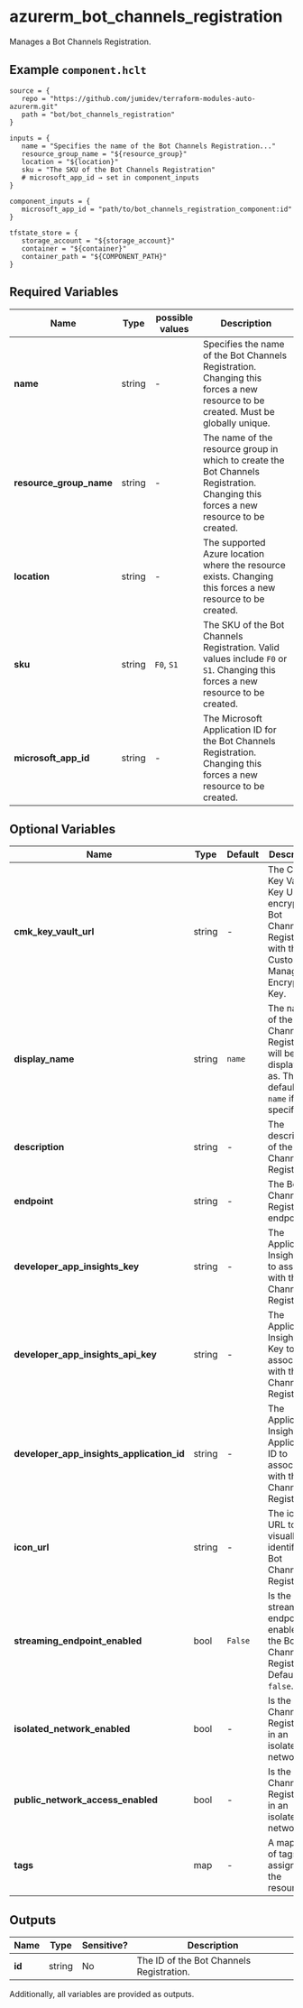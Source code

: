 # azurerm_bot_channels_registration

Manages a Bot Channels Registration.

## Example `component.hclt`

```hcl
source = {
   repo = "https://github.com/jumidev/terraform-modules-auto-azurerm.git"   
   path = "bot/bot_channels_registration"   
}

inputs = {
   name = "Specifies the name of the Bot Channels Registration..."   
   resource_group_name = "${resource_group}"   
   location = "${location}"   
   sku = "The SKU of the Bot Channels Registration"   
   # microsoft_app_id → set in component_inputs
}

component_inputs = {
   microsoft_app_id = "path/to/bot_channels_registration_component:id"   
}

tfstate_store = {
   storage_account = "${storage_account}"   
   container = "${container}"   
   container_path = "${COMPONENT_PATH}"   
}

```

## Required Variables

| Name | Type |  possible values |  Description |
| ---- | --------- |  ----------- | ----------- |
| **name** | string |  -  |  Specifies the name of the Bot Channels Registration. Changing this forces a new resource to be created. Must be globally unique. | 
| **resource_group_name** | string |  -  |  The name of the resource group in which to create the Bot Channels Registration. Changing this forces a new resource to be created. | 
| **location** | string |  -  |  The supported Azure location where the resource exists. Changing this forces a new resource to be created. | 
| **sku** | string |  `F0`, `S1`  |  The SKU of the Bot Channels Registration. Valid values include `F0` or `S1`. Changing this forces a new resource to be created. | 
| **microsoft_app_id** | string |  -  |  The Microsoft Application ID for the Bot Channels Registration. Changing this forces a new resource to be created. | 

## Optional Variables

| Name | Type |  Default  |  Description |
| ---- | --------- |  ----------- | ----------- |
| **cmk_key_vault_url** | string |  -  |  The CMK Key Vault Key URL to encrypt the Bot Channels Registration with the Customer Managed Encryption Key. | 
| **display_name** | string |  `name`  |  The name of the Bot Channels Registration will be displayed as. This defaults to `name` if not specified. | 
| **description** | string |  -  |  The description of the Bot Channels Registration. | 
| **endpoint** | string |  -  |  The Bot Channels Registration endpoint. | 
| **developer_app_insights_key** | string |  -  |  The Application Insights Key to associate with the Bot Channels Registration. | 
| **developer_app_insights_api_key** | string |  -  |  The Application Insights API Key to associate with the Bot Channels Registration. | 
| **developer_app_insights_application_id** | string |  -  |  The Application Insights Application ID to associate with the Bot Channels Registration. | 
| **icon_url** | string |  -  |  The icon URL to visually identify the Bot Channels Registration. | 
| **streaming_endpoint_enabled** | bool |  `False`  |  Is the streaming endpoint enabled for the Bot Channels Registration. Defaults to `false`. | 
| **isolated_network_enabled** | bool |  -  |  Is the Bot Channels Registration in an isolated network? | 
| **public_network_access_enabled** | bool |  -  |  Is the Bot Channels Registration in an isolated network? | 
| **tags** | map |  -  |  A mapping of tags to assign to the resource. | 



## Outputs

| Name | Type | Sensitive? | Description |
| ---- | ---- | --------- | --------- |
| **id** | string | No  | The ID of the Bot Channels Registration. | 

Additionally, all variables are provided as outputs.
